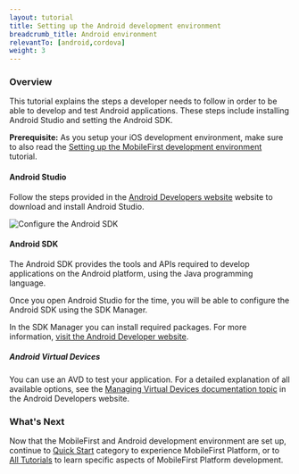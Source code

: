 ```yaml
---
layout: tutorial
title: Setting up the Android development environment
breadcrumb_title: Android environment
relevantTo: [android,cordova]
weight: 3
---
```

### Overview
This tutorial explains the steps a developer needs to follow in order to be able to develop and test Android applications. These steps include installing Android Studio and setting the Android SDK.

**Prerequisite:** As you setup your iOS development environment, make sure to also read the [Setting up the MobileFirst development environment](../../setting-up-your-development-environment/setting-up-the-mobilefirst-development-environment/) tutorial.

#### Android Studio
Follow the steps provided in the [Android Developers website](http://developer.android.com/develop/index.html) website to download and install Android Studio.

![Configure the Android SDK](configure-sdk.png)

#### Android SDK
The Android SDK provides the tools and APIs required to develop applications on the Android platform, using the Java programming language.

Once you open Android Studio for the time, you will be able to configure the Android SDK using the SDK Manager.

In the SDK Manager you can install required packages. For more information, [visit the Android Developer website](http://developer.android.com/sdk/index.html).

##### Android Virtual Devices
You can use an AVD to test your application. For a detailed explanation of all available options, see the [Managing Virtual Devices documentation topic](http://developer.android.com/tools/devices/index.html) in the Android Developers website.

### What's Next
Now that the MobileFirst and Android development environment are set up, continue to [Quick Start](../../quick-start/android/) category to experience MobileFirst Platform, or to [All Tutorials](../../all-tutorials) to learn specific aspects of MobileFirst Platform development.